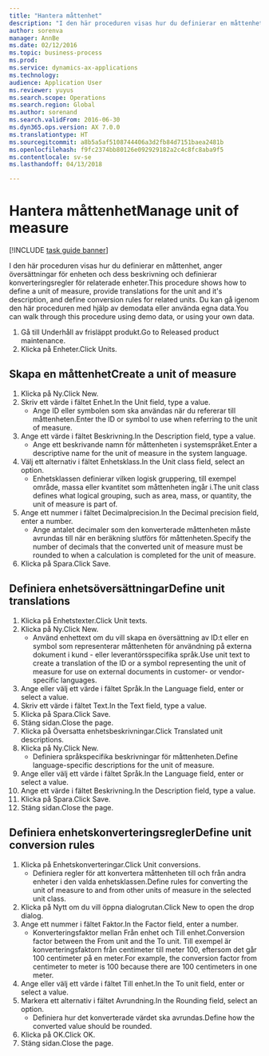 ```yaml
--- 
title: "Hantera måttenhet"
description: "I den här proceduren visas hur du definierar en måttenhet, anger översättningar för enheten och dess beskrivning och definierar konverteringsregler för relaterade enheter."
author: sorenva
manager: AnnBe
ms.date: 02/12/2016
ms.topic: business-process
ms.prod: 
ms.service: dynamics-ax-applications
ms.technology: 
audience: Application User
ms.reviewer: yuyus
ms.search.scope: Operations
ms.search.region: Global
ms.author: sorenand
ms.search.validFrom: 2016-06-30
ms.dyn365.ops.version: AX 7.0.0
ms.translationtype: HT
ms.sourcegitcommit: a8b5a5af5108744406a3d2fb84d7151baea2481b
ms.openlocfilehash: f9fc2374bb80126e092929182a2c4c8fc8aba9f5
ms.contentlocale: sv-se
ms.lasthandoff: 04/13/2018

---
```

# <a name="manage-unit-of-measure"></a><span data-ttu-id="320dc-103">Hantera måttenhet</span><span class="sxs-lookup"><span data-stu-id="320dc-103">Manage unit of measure</span></span>

[!INCLUDE [task guide banner](../../includes/task-guide-banner.md)]

<span data-ttu-id="320dc-104">I den här proceduren visas hur du definierar en måttenhet, anger översättningar för enheten och dess beskrivning och definierar konverteringsregler för relaterade enheter.</span><span class="sxs-lookup"><span data-stu-id="320dc-104">This procedure shows how to define a unit of measure, provide translations for the unit and it's description, and define conversion rules for related units.</span></span> <span data-ttu-id="320dc-105">Du kan gå igenom den här proceduren med hjälp av demodata eller använda egna data.</span><span class="sxs-lookup"><span data-stu-id="320dc-105">You can walk through this procedure using demo data, or using your own data.</span></span>

1. <span data-ttu-id="320dc-106">Gå till Underhåll av frisläppt produkt.</span><span class="sxs-lookup"><span data-stu-id="320dc-106">Go to Released product maintenance.</span></span>
2. <span data-ttu-id="320dc-107">Klicka på Enheter.</span><span class="sxs-lookup"><span data-stu-id="320dc-107">Click Units.</span></span>

## <a name="create-a-unit-of-measure"></a><span data-ttu-id="320dc-108">Skapa en måttenhet</span><span class="sxs-lookup"><span data-stu-id="320dc-108">Create a unit of measure</span></span>
1. <span data-ttu-id="320dc-109">Klicka på Ny.</span><span class="sxs-lookup"><span data-stu-id="320dc-109">Click New.</span></span>
2. <span data-ttu-id="320dc-110">Skriv ett värde i fältet Enhet.</span><span class="sxs-lookup"><span data-stu-id="320dc-110">In the Unit field, type a value.</span></span>
    * <span data-ttu-id="320dc-111">Ange ID eller symbolen som ska användas när du refererar till måttenheten.</span><span class="sxs-lookup"><span data-stu-id="320dc-111">Enter the ID or symbol to use when referring to the unit of measure.</span></span>  
3. <span data-ttu-id="320dc-112">Ange ett värde i fältet Beskrivning.</span><span class="sxs-lookup"><span data-stu-id="320dc-112">In the Description field, type a value.</span></span>
    * <span data-ttu-id="320dc-113">Ange ett beskrivande namn för måttenheten i systemspråket.</span><span class="sxs-lookup"><span data-stu-id="320dc-113">Enter a descriptive name for the unit of measure in the system language.</span></span>  
4. <span data-ttu-id="320dc-114">Välj ett alternativ i fältet Enhetsklass.</span><span class="sxs-lookup"><span data-stu-id="320dc-114">In the Unit class field, select an option.</span></span>
    * <span data-ttu-id="320dc-115">Enhetsklassen definierar vilken logisk gruppering, till exempel område, massa eller kvantitet som måttenheten ingår i.</span><span class="sxs-lookup"><span data-stu-id="320dc-115">The unit class defines what logical grouping, such as area, mass, or quantity, the unit of measure is part of.</span></span>  
5. <span data-ttu-id="320dc-116">Ange ett nummer i fältet Decimalprecision.</span><span class="sxs-lookup"><span data-stu-id="320dc-116">In the Decimal precision field, enter a number.</span></span>
    * <span data-ttu-id="320dc-117">Ange antalet decimaler som den konverterade måttenheten måste avrundas till när en beräkning slutförs för måttenheten.</span><span class="sxs-lookup"><span data-stu-id="320dc-117">Specify the number of decimals that the converted unit of measure must be rounded to when a calculation is completed for the unit of measure.</span></span>  
6. <span data-ttu-id="320dc-118">Klicka på Spara.</span><span class="sxs-lookup"><span data-stu-id="320dc-118">Click Save.</span></span>

## <a name="define-unit-translations"></a><span data-ttu-id="320dc-119">Definiera enhetsöversättningar</span><span class="sxs-lookup"><span data-stu-id="320dc-119">Define unit translations</span></span>
1. <span data-ttu-id="320dc-120">Klicka på Enhetstexter.</span><span class="sxs-lookup"><span data-stu-id="320dc-120">Click Unit texts.</span></span>
2. <span data-ttu-id="320dc-121">Klicka på Ny.</span><span class="sxs-lookup"><span data-stu-id="320dc-121">Click New.</span></span>
    * <span data-ttu-id="320dc-122">Använd enhettext om du vill skapa en översättning av ID:t eller en symbol som representerar måttenheten för användning på externa dokument i kund - eller leverantörsspecifika språk.</span><span class="sxs-lookup"><span data-stu-id="320dc-122">Use unit text to create a translation of the ID or a symbol representing the unit of measure for use on external documents in customer- or vendor-specific languages.</span></span>  
3. <span data-ttu-id="320dc-123">Ange eller välj ett värde i fältet Språk.</span><span class="sxs-lookup"><span data-stu-id="320dc-123">In the Language field, enter or select a value.</span></span>
4. <span data-ttu-id="320dc-124">Skriv ett värde i fältet Text.</span><span class="sxs-lookup"><span data-stu-id="320dc-124">In the Text field, type a value.</span></span>
5. <span data-ttu-id="320dc-125">Klicka på Spara.</span><span class="sxs-lookup"><span data-stu-id="320dc-125">Click Save.</span></span>
6. <span data-ttu-id="320dc-126">Stäng sidan.</span><span class="sxs-lookup"><span data-stu-id="320dc-126">Close the page.</span></span>
7. <span data-ttu-id="320dc-127">Klicka på Översatta enhetsbeskrivningar.</span><span class="sxs-lookup"><span data-stu-id="320dc-127">Click Translated unit descriptions.</span></span>
8. <span data-ttu-id="320dc-128">Klicka på Ny.</span><span class="sxs-lookup"><span data-stu-id="320dc-128">Click New.</span></span>
    * <span data-ttu-id="320dc-129">Definiera språkspecifika beskrivningar för måttenheten.</span><span class="sxs-lookup"><span data-stu-id="320dc-129">Define language-specific descriptions for the unit of measure.</span></span>  
9. <span data-ttu-id="320dc-130">Ange eller välj ett värde i fältet Språk.</span><span class="sxs-lookup"><span data-stu-id="320dc-130">In the Language field, enter or select a value.</span></span>
10. <span data-ttu-id="320dc-131">Ange ett värde i fältet Beskrivning.</span><span class="sxs-lookup"><span data-stu-id="320dc-131">In the Description field, type a value.</span></span>
11. <span data-ttu-id="320dc-132">Klicka på Spara.</span><span class="sxs-lookup"><span data-stu-id="320dc-132">Click Save.</span></span>
12. <span data-ttu-id="320dc-133">Stäng sidan.</span><span class="sxs-lookup"><span data-stu-id="320dc-133">Close the page.</span></span>

## <a name="define-unit-conversion-rules"></a><span data-ttu-id="320dc-134">Definiera enhetskonverteringsregler</span><span class="sxs-lookup"><span data-stu-id="320dc-134">Define unit conversion rules</span></span>
1. <span data-ttu-id="320dc-135">Klicka på Enhetskonverteringar.</span><span class="sxs-lookup"><span data-stu-id="320dc-135">Click Unit conversions.</span></span>
    * <span data-ttu-id="320dc-136">Definiera regler för att konvertera måttenheten till och från andra enheter i den valda enhetsklassen.</span><span class="sxs-lookup"><span data-stu-id="320dc-136">Define rules for converting the unit of measure to and from other units of measure in the selected unit class.</span></span>  
2. <span data-ttu-id="320dc-137">Klicka på Nytt om du vill öppna dialogrutan.</span><span class="sxs-lookup"><span data-stu-id="320dc-137">Click New to open the drop dialog.</span></span>
3. <span data-ttu-id="320dc-138">Ange ett nummer i fältet Faktor.</span><span class="sxs-lookup"><span data-stu-id="320dc-138">In the Factor field, enter a number.</span></span>
    * <span data-ttu-id="320dc-139">Konverteringsfaktor mellan Från enhet och Till enhet.</span><span class="sxs-lookup"><span data-stu-id="320dc-139">Conversion factor between the From unit and the To unit.</span></span> <span data-ttu-id="320dc-140">Till exempel är konverteringsfaktorn från centimeter till meter 100, eftersom det går 100 centimeter på en meter.</span><span class="sxs-lookup"><span data-stu-id="320dc-140">For example, the conversion factor from centimeter to meter is 100 because there are 100 centimeters in one meter.</span></span>  
4. <span data-ttu-id="320dc-141">Ange eller välj ett värde i fältet Till enhet.</span><span class="sxs-lookup"><span data-stu-id="320dc-141">In the To unit field, enter or select a value.</span></span>
5. <span data-ttu-id="320dc-142">Markera ett alternativ i fältet Avrundning.</span><span class="sxs-lookup"><span data-stu-id="320dc-142">In the Rounding field, select an option.</span></span>
    * <span data-ttu-id="320dc-143">Definiera hur det konverterade värdet ska avrundas.</span><span class="sxs-lookup"><span data-stu-id="320dc-143">Define how the converted value should be rounded.</span></span>  
6. <span data-ttu-id="320dc-144">Klicka på OK.</span><span class="sxs-lookup"><span data-stu-id="320dc-144">Click OK.</span></span>
7. <span data-ttu-id="320dc-145">Stäng sidan.</span><span class="sxs-lookup"><span data-stu-id="320dc-145">Close the page.</span></span>


